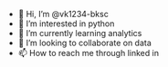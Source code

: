 - 👋 Hi, I’m @vk1234-bksc
- 👀 I’m interested in python
- 🌱 I’m currently learning analytics
- 💞️ I’m looking to collaborate on data 
- 📫 How to reach me through linked in

<!---
vk1234-bksc/vk1234-bksc is a ✨ special ✨ repository because its `README.md` (this file) appears on your GitHub profile.
You can click the Preview link to take a look at your changes.
--->
